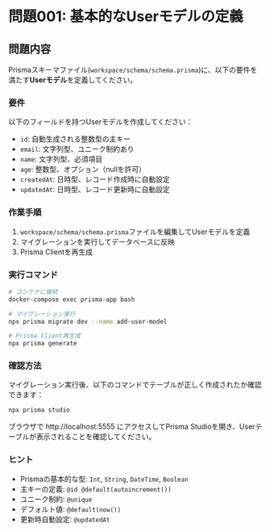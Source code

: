 # 問題001: 基本的なUserモデルの定義

## 問題内容

Prismaスキーマファイル(`workspace/schema/schema.prisma`)に、以下の要件を満たす**Userモデル**を定義してください。

### 要件

以下のフィールドを持つUserモデルを作成してください：

- `id`: 自動生成される整数型の主キー
- `email`: 文字列型、ユニーク制約あり
- `name`: 文字列型、必須項目
- `age`: 整数型、オプション（nullを許可）
- `createdAt`: 日時型、レコード作成時に自動設定
- `updatedAt`: 日時型、レコード更新時に自動設定

### 作業手順

1. `workspace/schema/schema.prisma`ファイルを編集してUserモデルを定義
2. マイグレーションを実行してデータベースに反映
3. Prisma Clientを再生成

### 実行コマンド

```bash
# コンテナに接続
docker-compose exec prisma-app bash

# マイグレーション実行
npx prisma migrate dev --name add-user-model

# Prisma Client再生成
npx prisma generate
```

### 確認方法

マイグレーション実行後、以下のコマンドでテーブルが正しく作成されたか確認できます：

```bash
npx prisma studio
```

ブラウザで http://localhost:5555 にアクセスしてPrisma Studioを開き、Userテーブルが表示されることを確認してください。

### ヒント

- Prismaの基本的な型: `Int`, `String`, `DateTime`, `Boolean`
- 主キーの定義: `@id @default(autoincrement())`
- ユニーク制約: `@unique`
- デフォルト値: `@default(now())`
- 更新時自動設定: `@updatedAt`